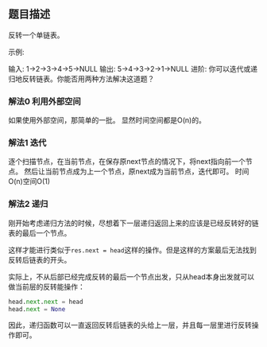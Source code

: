 ## 题目描述
反转一个单链表。

示例:

输入: 1->2->3->4->5->NULL
输出: 5->4->3->2->1->NULL
进阶:
你可以迭代或递归地反转链表。你能否用两种方法解决这道题？

### 解法0 利用外部空间
如果使用外部空间，那简单的一批。
显然时间空间都是O(n)的。

### 解法1 迭代
逐个扫描节点，在当前节点，在保存原next节点的情况下，将next指向前一个节点。
然后让当前节点成为上一个节点，原next成为当前节点，迭代即可。
时间O(n)空间O(1)

### 解法2 递归
刚开始考虑递归方法的时候，尽想着下一层递归返回上来的应该是已经反转好的链表的最后一个节点。

这样才能进行类似于`res.next = head`这样的操作。但是这样的方案最后无法找到反转后链表的开头。

实际上，不从后部已经完成反转的最后一个节点出发，只从head本身出发就可以做当前层的反转能操作：
```python
head.next.next = head
head.next = None
```

因此，递归函数可以一直返回反转后链表的头给上一层，并且每一层里进行反转操作即可。